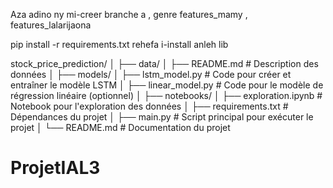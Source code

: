 Aza adino ny mi-creer branche a , genre features_mamy , features_lalarijaona

pip install -r requirements.txt rehefa i-install anleh lib

stock_price_prediction/
│
├── data/
│   ├── README.md           # Description des données
│
├── models/
│   ├── lstm_model.py       # Code pour créer et entraîner le modèle LSTM
│   ├── linear_model.py      # Code pour le modèle de régression linéaire (optionnel)
│
├── notebooks/
│   ├── exploration.ipynb    # Notebook pour l'exploration des données
│
├── requirements.txt         # Dépendances du projet
│
├── main.py                  # Script principal pour exécuter le projet
│
└── README.md                # Documentation du projet
# ProjetIAL3
